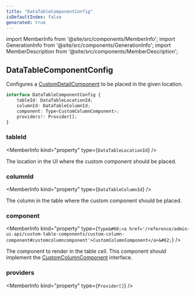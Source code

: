 ```yaml
---
title: "DataTableComponentConfig"
isDefaultIndex: false
generated: true
---
```

<!-- This file was generated from the Vendure source. Do not modify. Instead, re-run the "docs:build" script -->
import MemberInfo from '@site/src/components/MemberInfo';
import GenerationInfo from '@site/src/components/GenerationInfo';
import MemberDescription from '@site/src/components/MemberDescription';


## DataTableComponentConfig

<GenerationInfo sourceFile="packages/admin-ui/src/lib/core/src/shared/components/data-table-2/data-table-custom-component.service.ts" sourceLine="53" packageName="@vendure/admin-ui" />

Configures a <a href='/reference/admin-ui-api/custom-detail-components/custom-detail-component#customdetailcomponent'>CustomDetailComponent</a> to be placed in the given location.

```ts title="Signature"
interface DataTableComponentConfig {
    tableId: DataTableLocationId;
    columnId: DataTableColumnId;
    component: Type<CustomColumnComponent>;
    providers?: Provider[];
}
```

<div className="members-wrapper">

### tableId

<MemberInfo kind="property" type={`DataTableLocationId`}   />

The location in the UI where the custom component should be placed.
### columnId

<MemberInfo kind="property" type={`DataTableColumnId`}   />

The column in the table where the custom component should be placed.
### component

<MemberInfo kind="property" type={`Type&#60;<a href='/reference/admin-ui-api/custom-table-components/custom-column-component#customcolumncomponent'>CustomColumnComponent</a>&#62;`}   />

The component to render in the table cell. This component should implement the
<a href='/reference/admin-ui-api/custom-table-components/custom-column-component#customcolumncomponent'>CustomColumnComponent</a> interface.
### providers

<MemberInfo kind="property" type={`Provider[]`}   />




</div>

